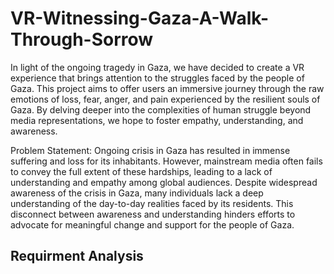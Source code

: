 # VR-Witnessing-Gaza-A-Walk-Through-Sorrow

In light of the ongoing tragedy in Gaza, we have decided to create a VR experience that brings attention to the struggles faced by the people of Gaza. This project aims to offer users an immersive journey through the raw emotions of loss, fear, anger, and pain experienced by the resilient souls of Gaza. By delving deeper into the complexities of human struggle beyond media representations, we hope to foster empathy, understanding, and awareness.

Problem Statement:
Ongoing crisis in Gaza has resulted in immense suffering and loss for its inhabitants.  However, mainstream media often fails to convey the full extent of these hardships, leading to a lack of understanding and empathy among global audiences. Despite widespread awareness of the crisis in Gaza, many individuals lack a deep understanding of the day-to-day realities faced by its residents. 
This disconnect between awareness and understanding hinders efforts to advocate for meaningful change and support for the people of Gaza. 

Requirment Analysis
- 
